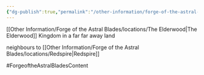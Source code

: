 ```yaml
---
{"dg-publish":true,"permalink":"/other-information/forge-of-the-astral-blades/valoria/","updated":"2024-12-13T17:46:39.096+00:00"}
---
```


[[Other Information/Forge of the Astral Blades/locations/The Elderwood\|The Elderwood]]
Kingdom in a far far away land

neighbours to [[Other Information/Forge of the Astral Blades/locations/Redspire\|Redspire]]

#ForgeoftheAstralBladesContent  